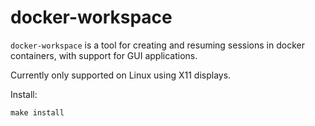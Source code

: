 # docker-workspace

`docker-workspace` is a tool for creating and resuming sessions in docker containers, with support for GUI applications.

Currently only supported on Linux using X11 displays.

Install:

    make install
